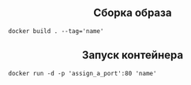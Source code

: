 <h2 align="center">Сборка образа</h2>

```docker build . --tag='name'```

<h2 align="center">Запуск контейнера</h2>

```docker run -d -p 'assign_a_port':80 'name'```